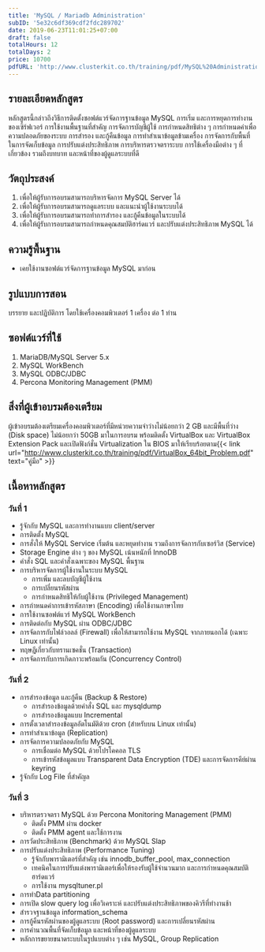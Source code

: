 ```yaml
---
title: 'MySQL / Mariadb Administration'
subID: '5e32c6df369cdf2fdc289702'
date: 2019-06-23T11:01:25+07:00
draft: false
totalHours: 12
totalDays: 2
price: 10700
pdfURL: 'http://www.clusterkit.co.th/training/pdf/MySQL%20Administration.pdf'
---
```


## รายละเอียดหลักสูตร
 
หลักสูตรนี้กล่าวถึงวิธีการติดตั้งซอฟต์แวร์จัดการฐานข้อมูล MySQL การเริ่ม และการหยุดการทำงานของเซิร์ฟเวอร์ การใช้งานพื้นฐานที่สำคัญ การจัดการบัญชีผู้ใช้ การกำหนดสิทธิต่าง ๆ การกำหนดค่าเพื่อความปลอดภัยของระบบ การสำรอง และกู้คืนข้อมูล การทำสำเนาข้อมูลข้ามเครื่อง การจัดการกับพื้นที่ในการจัดเก็บข้อมูล การปรับแต่งประสิทธิภาพ การบริหารตรวจตราระบบ การใช้เครื่องมือต่าง ๆ ที่เกี่ยวข้อง รวมถึงบทบาท และหน้าที่ของผู้ดูแลระบบที่ดี 

## วัตถุประสงค์

  1. เพื่อให้ผู้รับการอบรมสามารถบริหารจัดการ MySQL Server ได้
  2. เพื่อให้ผู้รับการอบรมสามารถดูแลระบบ และแนะนำผู้ใช้งานระบบได้ 
  3. เพื่อให้ผู้รับการอบรมสามารถทําการสำรอง และกู้คืนข้อมูลในระบบได้
  4. เพื่อให้ผู้รับการอบรมสามารถกำหนดคุณสมบัติฮาร์ดแวร์ และปรับแต่งประสิทธิภาพ MySQL ได้  

## ความรู้พื้นฐาน

- เคยใช้งานซอฟต์แวร์จัดการฐานข้อมูล MySQL มาก่อน 

## รูปแบบการสอน

บรรยาย และปฏิบัติการ โดยใช้เครื่องคอมพิวเตอร์ 1 เครื่อง ต่อ 1 ท่าน 

## ซอฟต์แวร์ที่ใช้

  1. MariaDB/MySQL Server 5.x
  2. MySQL WorkBench 
  3. MySQL ODBC/JDBC 
  4. Percona Monitoring Management (PMM) 

## สิ่งที่ผู้เข้าอบรมต้องเตรียม

ผู้เข้าอบรมต้องเตรียมเครื่องคอมพิวเตอร์ที่มีหน่วยความจำว่างไม่น้อยกว่า 2 GB และมีพื้นที่ว่าง (Disk space) ไม่น้อยกว่า 50GB มาในการอบรม พร้อมติดตั้ง VirtualBox และ VirtualBox Extension Pack และเปิดฟังก์ชั่น Virtualization ใน BIOS มาให้เรียบร้อยตาม{{< link url="http://www.clusterkit.co.th/training/pdf/VirtualBox_64bit_Problem.pdf" text="คู่มือ" >}}

## เนื้อหาหลักสูตร

### วันที่ 1

- รู้จักกับ MySQL และการทำงานแบบ client/server
- การติดตั้ง MySQL 
- การสั่งให้ MySQL Service เริ่มต้น และหยุดทำงาน รวมถึงการจัดการกับเซอร์วิส (Service) 
- Storage Engine ต่าง ๆ ของ MySQL เน้นหนักที่ InnoDB 
- คำสั่ง SQL และคำสั่งเฉพาะของ MySQL พื้นฐาน 
- การบริหารจัดการผู้ใช้งานในระบบ MySQL 
  - การเพิ่ม และลบบัญชีผู้ใช้งาน 
  - การเปลี่ยนรหัสผ่าน
  - การกําหนดสิทธิให้กับผู้ใช้งาน (Privileged Management) 
-  การกําหนดค่าการเข้ารหัสภาษา (Encoding) เพื่อใช้งานภาษาไทย 
- การใช้งานซอฟต์แวร์ MySQL WorkBench 
- การติดต่อกับ MySQL ผ่าน ODBC/JDBC
- การจัดการกับไฟล์วอลล์ (Firewall) เพื่อให้สามารถใช้งาน MySQL จากภายนอกได้ (เฉพาะ Linux เท่านั้น)
- ทฤษฎีเกี่ยวกับทรานเซคชั่น (Transaction) 
- การจัดการกับการเกิดภาวะพร้อมกัน (Concurrency Control) 

### วันที่ 2

- การสํารองข้อมูล และกู้คืน (Backup & Restore) 
  - การสํารองข้อมูลด้วยคําสั่ง SQL และ mysqldump 
  - การสำรองข้อมูลแบบ Incremental
- การตั้งเวลาสำรองข้อมูลอัตโนมัติด้วย cron (สำหรับบน Linux เท่านั้น)
- การทําสําเนาข้อมูล (Replication) 
- การจัดการความปลอดภัยกับ MySQL
  - การเชื่อมต่อ MySQL ด้วยโปรโคคอล TLS
  - การเข้ารหัสข้อมูลแบบ Transparent Data Encryption (TDE) และการจัดการคีย์ผ่าน keyring
- รู้จักกับ Log File ที่สำคัญล

### วันที่ 3

- บริหารตรวจตรา MySQL ด้วย Percona Monitoring Management (PMM)
  - ติดตั้ง PMM ผ่าน docker
  - ติดตั้ง PMM agent และใช้การงาน
- การวัดประสิทธิภาพ (Benchmark) ด้วย MySQL Slap
- การปรับแต่งประสิทธิภาพ (Performance Tuning)  
  - รู้จักกับพารามิเตอร์ที่สำคัญ เช่น innodb_buffer_pool, max_connection
  - เทคนิคในการปรับแต่งพารามิเตอร์เพื่อให้รองรับผู้ใช้จำนวนมาก และการกำหนดคุณสมบัติฮาร์ดแวร์
  - การใช้งาน mysqltuner.pl 
- การทำData partitioning
- การเปิด slow query log เพื่อวิเคราะห์ และปรับแต่งประสิทธิภาพของคิวรีที่ทำงานช้า
- สํารวจฐานข้อมูล information_schema 
- การกู้คืนรหัสผ่านของผู้ดูแลระบบ (Root password) และการเปลี่ยนรหัสผ่าน
- การคํานวณพื้นที่จัดเก็บข้อมูล และหน้าที่ของผู้ดูแลระบบ 
- หลักการขยายขนาดระบบในรูปแบบต่าง ๆ เช่น MySQL, Group Replication